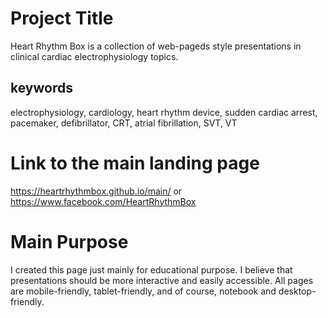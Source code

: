 # Project Title

Heart Rhythm Box is a collection of web-pageds style presentations in clinical cardiac electrophysiology topics.
## keywords
electrophysiology, cardiology, heart rhythm device, sudden cardiac arrest, pacemaker, defibrillator, CRT,
atrial fibrillation, SVT, VT

# Link to the main landing page

https://heartrhythmbox.github.io/main/
or https://www.facebook.com/HeartRhythmBox

# Main Purpose
I created this page just mainly for educational purpose. I believe that presentations should be more interactive and easily
accessible. All pages are mobile-friendly, tablet-friendly, and of course, notebook and desktop-friendly.


